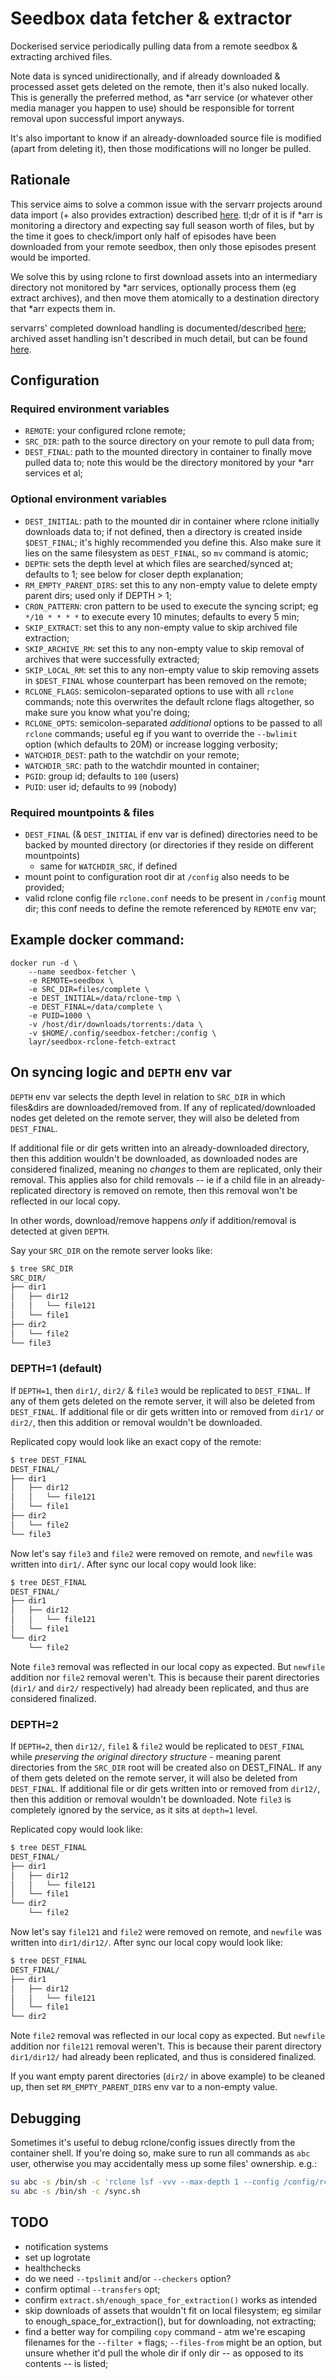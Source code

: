 # Seedbox data fetcher & extractor

Dockerised service periodically pulling data from a remote seedbox & extracting
archived files.

Note data is synced unidirectionally, and if already downloaded & processed
asset gets deleted on the remote, then it's also nuked locally. This is generally
the preferred method, as \*arr service (or whatever other media manager you happen
to use) should be responsible for torrent removal upon successful import anyways.

It's also important to know if an already-downloaded source file is modified (apart
from deleting it), then those modifications will no longer be pulled.


## Rationale

This service aims to solve a common issue with the servarr projects around data import
(+ also provides extraction) described [here](https://forums.sonarr.tv/t/slow-transfer-from-remote-machine-fails-import/29013).
tl;dr of it is if \*arr is monitoring a directory and expecting say full season worth
of files, but by the time it goes to check/import only half of episodes have been
downloaded from your remote seedbox, then only those episodes present would be imported.

We solve this by using rclone to first download assets into an intermediary
directory not monitored by \*arr services, optionally process them (eg extract
archives), and then move them atomically to a destination directory that \*arr
expects them in.

servarrs' completed download handling is documented/described [here](https://wiki.servarr.com/en/sonarr/settings#completed-download-handling);
archived asset handling isn't described in much detail, but can be found [here](https://wiki.servarr.com/en/sonarr/troubleshooting#packed-torrents).


## Configuration

### Required environment variables

- `REMOTE`: your configured rclone remote;
- `SRC_DIR`: path to the source directory on your remote to pull data from;
- `DEST_FINAL`: path to the mounted directory in container to finally move pulled
   data to; note this would be the directory monitored by your \*arr services et al;

### Optional environment variables

- `DEST_INITIAL`: path to the mounted dir in container where rclone initially downloads
   data to; if not defined, then a directory is created inside `$DEST_FINAL`; it's 
   highly recommended you define this. Also make sure it lies on the same filesystem
   as `DEST_FINAL`, so `mv` command is atomic;
- `DEPTH`: sets the depth level at which files are searched/synced at; defaults to 1;
   see below for closer depth explanation;
- `RM_EMPTY_PARENT_DIRS`: set this to any non-empty value to delete empty parent dirs;
   used only if DEPTH > 1;
- `CRON_PATTERN`: cron pattern to be used to execute the syncing script;
   eg `*/10 * * * *` to execute every 10 minutes; defaults to every 5 min;
- `SKIP_EXTRACT`: set this to any non-empty value to skip archived file extraction;
- `SKIP_ARCHIVE_RM`: set this to any non-empty value to skip removal of archives 
   that were successfully extracted;
- `SKIP_LOCAL_RM`: set this to any non-empty value to skip removing assets in 
  `$DEST_FINAL` whose counterpart has been removed on the remote;
- `RCLONE_FLAGS`: semicolon-separated options to use with all `rclone` commands; note this
   overwrites the default rclone flags altogether, so make sure you know what you're
   doing;
- `RCLONE_OPTS`: semicolon-separated _additional_ options to be passed to all `rclone` commands;
  useful eg if you want to override the `--bwlimit` option (which defaults to 20M) or
  increase logging verbosity;
- `WATCHDIR_DEST`: path to the watchdir on your remote;
- `WATCHDIR_SRC`: path to the watchdir mounted in container;
- `PGID`: group id; defaults to `100` (users)
- `PUID`: user id; defaults to `99` (nobody)

### Required mountpoints & files

- `DEST_FINAL` (& `DEST_INITIAL` if env var is defined) directories need to be backed
  by mounted directory (or directories if they reside on different mountpoints)
   - same for `WATCHDIR_SRC`, if defined
- mount point to configuration root dir at `/config` also needs to be provided;
- valid rclone config file `rclone.conf` needs to be present in `/config` mount dir;
  this conf needs to define the remote referenced by `REMOTE` env var;


## Example docker command:

    docker run -d \
        --name seedbox-fetcher \
        -e REMOTE=seedbox \
        -e SRC_DIR=files/complete \
        -e DEST_INITIAL=/data/rclone-tmp \
        -e DEST_FINAL=/data/complete \
        -e PUID=1000 \
        -v /host/dir/downloads/torrents:/data \
        -v $HOME/.config/seedbox-fetcher:/config \
        layr/seedbox-rclone-fetch-extract


## On syncing logic and `DEPTH` env var

`DEPTH` env var selects the depth level in relation to `SRC_DIR` in which files&dirs 
are downloaded/removed from. If any of replicated/downloaded nodes get deleted on
the remote server, they will also be deleted from `DEST_FINAL`.

If additional file or dir gets written into an already-downloaded directory, then this
addition wouldn't be downloaded, as downloaded nodes are considered finalized, meaning
no _changes_ to them are replicated, only their removal. This applies also for child
removals -- ie if a child file in an already-replicated directory is removed on
remote, then this removal won't be reflected in our local copy.

In other words, download/remove happens _only_ if addition/removal is detected at given `DEPTH`. 

Say your `SRC_DIR` on the remote server looks like:

```bash
$ tree SRC_DIR
SRC_DIR/
├── dir1
│   ├── dir12
│   │   └── file121
│   └── file1
├── dir2
│   └── file2
└── file3
```

### DEPTH=1 (default)

If `DEPTH=1`, then `dir1/`, `dir2/` & `file3` would be replicated
to `DEST_FINAL`. If any of them gets deleted on the remote server, it will also be
deleted from `DEST_FINAL`. If additional file or dir gets written into or removed from
`dir1/` or `dir2/`, then this addition or removal wouldn't be downloaded.

Replicated copy would look like an exact copy of the remote:

```bash
$ tree DEST_FINAL
DEST_FINAL/
├── dir1
│   ├── dir12
│   │   └── file121
│   └── file1
├── dir2
│   └── file2
└── file3
```

Now let's say `file3` and `file2` were removed on remote, and `newfile` was
written into `dir1/`. After sync our local copy would look like:

```bash
$ tree DEST_FINAL
DEST_FINAL/
├── dir1
│   ├── dir12
│   │   └── file121
│   └── file1
└── dir2
    └── file2
```

Note `file3` removal was reflected in our local copy as expected. But `newfile`
addition nor `file2` removal weren't. This is because their parent directories
(`dir1/` and `dir2/` respectively) had already been replicated, and thus are considered
finalized.

### DEPTH=2

If `DEPTH=2`, then `dir12/`, `file1` & `file2` would be replicated to
`DEST_FINAL` while _preserving the original directory structure_ - meaning parent
directories from the `SRC_DIR` root will be created also on DEST_FINAL. If any of them gets
deleted on the remote server, it will also be deleted from `DEST_FINAL`. If additional
file or dir gets written into or removed from `dir12/`, then this addition or removal
wouldn't be downloaded.
Note `file3` is completely ignored by the service, as it sits at `depth=1` level.

Replicated copy would look like:

```bash
$ tree DEST_FINAL
DEST_FINAL/
├── dir1
│   ├── dir12
│   │   └── file121
│   └── file1
└── dir2
    └── file2
```

Now let's say `file121` and `file2` were removed on remote, and `newfile` was
written into `dir1/dir12/`. After sync our local copy would look like:

```bash
$ tree DEST_FINAL
DEST_FINAL/
├── dir1
│   ├── dir12
│   │   └── file121
│   └── file1
└── dir2
```

Note `file2` removal was reflected in our local copy as expected. But `newfile`
addition nor `file121` removal weren't. This is because their parent directory
`dir1/dir12/` had already been replicated, and thus is considered finalized.

If you want empty parent directories (`dir2/` in above example) to be cleaned up,
then set `RM_EMPTY_PARENT_DIRS` env var to a non-empty value.


## Debugging

Sometimes it's useful to debug rclone/config issues directly from the
container shell. If you're doing so, make sure to run all commands as `abc`
user, otherwise you may accidentally mess up some files' ownership. e.g.:

```bash
su abc -s /bin/sh -c 'rclone lsf -vvv --max-depth 1 --config /config/rclone.conf  your-remote:'
su abc -s /bin/sh -c /sync.sh
```

## TODO

- notification systems
- set up logrotate
- healthchecks
- do we need `--tpslimit` and/or `--checkers` option?
- confirm optimal `--transfers` opt;
- confirm `extract.sh/enough_space_for_extraction()` works as intended
- skip downloads of assets that wouldn't fit on local filesystem; eg similar to
  enough_space_for_extraction(), but for downloading, not extracting;
- find a better way for compiling `copy` command - atm we're escaping filenames for
  the `--filter +` flags; `--files-from` might be an option, but unsure whether
  it'd pull the whole dir if only dir -- as opposed to its contents -- is listed;

